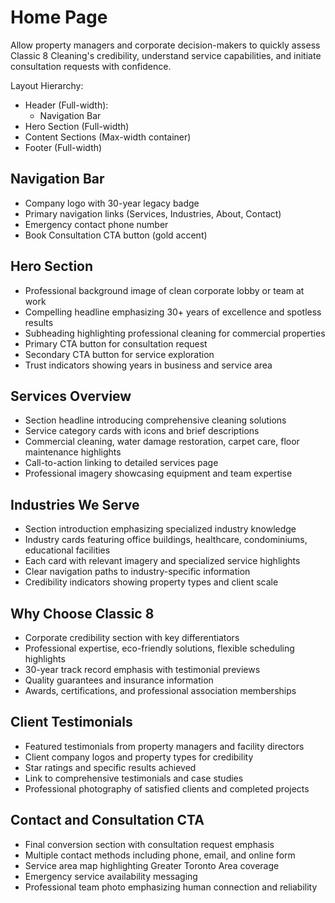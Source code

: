 # Home Page
Allow property managers and corporate decision-makers to quickly assess Classic 8 Cleaning's credibility, understand service capabilities, and initiate consultation requests with confidence.

Layout Hierarchy:
- Header (Full-width):
  - Navigation Bar
- Hero Section (Full-width)
- Content Sections (Max-width container)
- Footer (Full-width)

## Navigation Bar
- Company logo with 30-year legacy badge
- Primary navigation links (Services, Industries, About, Contact)
- Emergency contact phone number
- Book Consultation CTA button (gold accent)

## Hero Section
- Professional background image of clean corporate lobby or team at work
- Compelling headline emphasizing 30+ years of excellence and spotless results
- Subheading highlighting professional cleaning for commercial properties
- Primary CTA button for consultation request
- Secondary CTA button for service exploration
- Trust indicators showing years in business and service area

## Services Overview
- Section headline introducing comprehensive cleaning solutions
- Service category cards with icons and brief descriptions
- Commercial cleaning, water damage restoration, carpet care, floor maintenance highlights
- Call-to-action linking to detailed services page
- Professional imagery showcasing equipment and team expertise

## Industries We Serve
- Section introduction emphasizing specialized industry knowledge
- Industry cards featuring office buildings, healthcare, condominiums, educational facilities
- Each card with relevant imagery and specialized service highlights
- Clear navigation paths to industry-specific information
- Credibility indicators showing property types and client scale

## Why Choose Classic 8
- Corporate credibility section with key differentiators
- Professional expertise, eco-friendly solutions, flexible scheduling highlights
- 30-year track record emphasis with testimonial previews
- Quality guarantees and insurance information
- Awards, certifications, and professional association memberships

## Client Testimonials
- Featured testimonials from property managers and facility directors
- Client company logos and property types for credibility
- Star ratings and specific results achieved
- Link to comprehensive testimonials and case studies
- Professional photography of satisfied clients and completed projects

## Contact and Consultation CTA
- Final conversion section with consultation request emphasis
- Multiple contact methods including phone, email, and online form
- Service area map highlighting Greater Toronto Area coverage
- Emergency service availability messaging
- Professional team photo emphasizing human connection and reliability